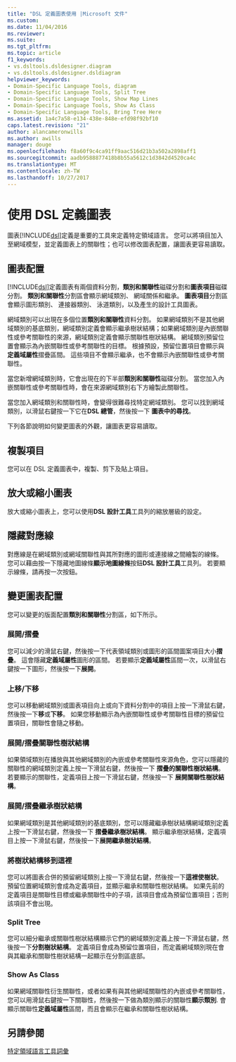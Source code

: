 ```yaml
---
title: "DSL 定義圖表使用 |Microsoft 文件"
ms.custom: 
ms.date: 11/04/2016
ms.reviewer: 
ms.suite: 
ms.tgt_pltfrm: 
ms.topic: article
f1_keywords:
- vs.dsltools.dsldesigner.diagram
- vs.dsltools.dsldesigner.dsldiagram
helpviewer_keywords:
- Domain-Specific Language Tools, diagram
- Domain-Specific Language Tools, Split Tree
- Domain-Specific Language Tools, Show Map Lines
- Domain-Specific Language Tools, Show As Class
- Domain-Specific Language Tools, Bring Tree Here
ms.assetid: 1a4c7a58-e134-438e-848e-efd98f92bf10
caps.latest.revision: "21"
author: alancameronwills
ms.author: awills
manager: douge
ms.openlocfilehash: f8a60f9c4ca91ff9aac516d21b3a502a2898aff1
ms.sourcegitcommit: aadb9588877418b8b55a5612c1d3842d4520ca4c
ms.translationtype: MT
ms.contentlocale: zh-TW
ms.lasthandoff: 10/27/2017
---
```

# <a name="working-with-the-dsl-definition-diagram"></a>使用 DSL 定義圖表
圖表[!INCLUDE[dsl](../modeling/includes/dsl_md.md)]定義是重要的工具來定義特定領域語言。 您可以將項目加入至網域模型，並定義圖表上的關聯性；也可以修改圖表配置，讓圖表更容易讀取。  
  
## <a name="the-layout-of-the-diagram"></a>圖表配置  
 [!INCLUDE[dsl](../modeling/includes/dsl_md.md)]定義圖表有兩個資料分割，**類別和關聯性**磁碟分割和**圖表項目**磁碟分割。 **類別和關聯性**分割區會顯示網域類別、 網域關係和繼承。 **圖表項目**分割區會顯示圖形類別、 連接器類別、 泳道類別，以及產生的設計工具圖表。  
  
 網域類別可以出現在多個位置**類別和關聯性**資料分割。 如果網域類別不是其他網域類別的基底類別，網域類別定義會顯示繼承樹狀結構；如果網域類別是內嵌關聯性或參考關聯性的來源，網域類別定義會顯示關聯性樹狀結構。 網域類別預留位置會顯示為內嵌關聯性或參考關聯性的目標。 根據預設，預留位置項目會顯示與**定義域屬性**摺疊區間。 這些項目不會顯示繼承，也不會顯示內嵌關聯性或參考關聯性。  
  
 當您新增網域類別時，它會出現在的下半部**類別和關聯性**磁碟分割。 當您加入內嵌關聯性或參考關聯性時，會在來源網域類別右下方繪製此關聯性。  
  
 當您加入網域類別和關聯性時，會變得很難尋找特定網域類別。 您可以找到網域類別，以滑鼠右鍵按一下它在**DSL 總管**，然後按一下 **圖表中的尋找**。  
  
 下列各節說明如何變更圖表的外觀，讓圖表更容易讀取。  
  
## <a name="copying-elements"></a>複製項目  
 您可以在 DSL 定義圖表中，複製、剪下及貼上項目。  
  
## <a name="zooming-in-or-out-on-the-diagram"></a>放大或縮小圖表  
 放大或縮小圖表上，您可以使用**DSL 設計工具**工具列的縮放層級的設定。  
  
## <a name="hiding-map-lines"></a>隱藏對應線  
 對應線是在網域類別或網域關聯性與其所對應的圖形或連接線之間繪製的線條。 您可以藉由按一下隱藏地圖線條**顯示地圖線條**按鈕**DSL 設計工具**工具列。 若要顯示線條，請再按一次按鈕。  
  
## <a name="changing-the-diagram-layout"></a>變更圖表配置  
 您可以變更的版面配置**類別和關聯性**分割區，如下所示。  
  
### <a name="expandcollapse"></a>展開/摺疊  
 您可以減少的滑鼠右鍵，然後按一下代表領域類別或圖形的區間圖案項目大小**摺疊**。 這會隱藏**定義域屬性**圖形的區間。 若要顯示**定義域屬性**區間一次，以滑鼠右鍵按一下圖形，然後按一下**展開**。  
  
### <a name="move-updown"></a>上移/下移  
 您可以移動網域類別或圖表項目向上或向下資料分割中的項目上按一下滑鼠右鍵，然後按一下**移**或**下移**。 如果您移動顯示為內嵌關聯性或參考關聯性目標的預留位置項目，關聯性會隨之移動。  
  
### <a name="expandcollapse-relationships-tree"></a>展開/摺疊關聯性樹狀結構  
 如果領域類別在播放與其他網域類別的內嵌或參考關聯性來源角色，您可以隱藏的關聯性的網域類別定義上按一下滑鼠右鍵，然後按一下 **摺疊的關聯性樹狀結構**。 若要顯示的關聯性，定義項目上按一下滑鼠右鍵，然後按一下 **展開關聯性樹狀結構**。  
  
### <a name="expandcollapse-inheritance-tree"></a>展開/摺疊繼承樹狀結構  
 如果網域類別是其他網域類別的基底類別，您可以隱藏繼承樹狀結構網域類別定義上按一下滑鼠右鍵，然後按一下 **摺疊繼承樹狀結構**。 顯示繼承樹狀結構，定義項目上按一下滑鼠右鍵，然後按一下**展開繼承樹狀結構**。  
  
### <a name="bring-tree-here"></a>將樹狀結構移到這裡  
 您可以將圖表合併的預留網域類別上按一下滑鼠右鍵，然後按一下**這裡使樹狀**。 預留位置網域類別會成為定義項目，並顯示繼承和關聯性樹狀結構。 如果先前的定義項目是關聯性目標或繼承關聯性中的子項，該項目會成為預留位置項目；否則該項目不會出現。  
  
### <a name="split-tree"></a>Split Tree  
 您可以細分繼承或關聯性樹狀結構顯示它們的網域類別定義上按一下滑鼠右鍵，然後按一下**分割樹狀結構**。 定義項目會成為預留位置項目，而定義網域類別現在會與其繼承和關聯性樹狀結構一起顯示在分割區底部。  
  
### <a name="show-as-class"></a>Show As Class  
 如果網域關聯性衍生關聯性，或者如果有與其他網域關聯性的內嵌或參考關聯性，您可以用滑鼠右鍵按一下關聯性，然後按一下做為類別顯示的關聯性**顯示類別**. 會顯示關聯性**定義域屬性**區間，而且會顯示在繼承和關聯性樹狀結構。  
  
## <a name="see-also"></a>另請參閱  
 [特定領域語言工具詞彙](http://msdn.microsoft.com/en-us/ca5e84cb-a315-465c-be24-76aa3df276aa)